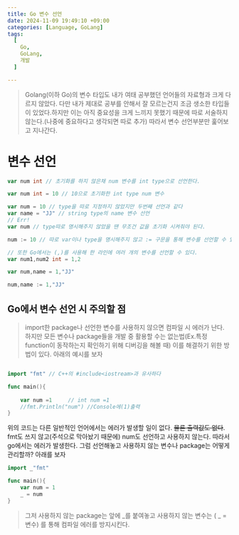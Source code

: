 ```yaml
---
title: Go 변수 선언
date: 2024-11-09 19:49:10 +09:00
categories: [Language, GoLang]
tags:
  [
    Go,
    GoLang,
    개발
  ]

---
```

> Golang(이하 Go)의 변수 타입도 내가 여태 공부했던 언어들의 자료형과 크게 다르지 않았다. 다만 내가 제대로 공부를 안해서 잘 모르는건지 조금 생소한 타입들이 있었다.하지만 이는 아직 중요성을 크게 느끼지 못했기 때문에 따로 서술하지 않는다.(나중에 중요하다고 생각되면 따로 추가) 따라서 변수 선언부분만 훑어보고 지나간다. 
# 변수 선언
``` go
var num int // 초기화를 하지 않은채 num 변수를 int type으로 선언한다.

var num int = 10 // 10으로 초기화한 int type num 변수

var num = 10 // type을 따로 지정하지 않았지만 두번째 선언과 같다
var name = "JJ" // string type의 name 변수 선언
// Err! 
var num // type따로 명시해주지 않았을 땐 무조건 값을 초기화 시켜줘야 된다.

num := 10 // 따로 var이나 type을 명시해주지 않고 := 구문을 통해 변수를 선언할 수 있다.

// 또한 Go에서는 (,)를 사용해 한 라인에 여러 개의 변수를 선언할 수 있다.
var num1,num2 int = 1,2

var num,name = 1,"JJ"

num,name := 1,"JJ"
```
## Go에서 변수 선언 시 주의할 점
> import한 package나 선언한 변수를 사용하지 않으면 컴파일 시 에러가 난다. 하지만 모든 변수나 package들을 개발 중 활용할 수는 없는법(Ex.특정 function이 동작하는지 확인하기 위해 디버깅을 해볼 때) 이를 해결하기 위한 방법이 있다. 아래의 예시를 보자

``` go

import "fmt" // C++의 #include<iostream>과 유사하다

func main(){
    
    var num =1     // int num =1
    //fmt.Println("num") //Console에(1)출력
}
```
위의 코드는 다른 일반적인 언어에서는 에러가 발생할 일이 없다. ~~물론 출력값도 없다~~.
fmt도 쓰지 않고(주석으로 막아놨기 때문에) num도 선언하고 사용하지 않는다. 따라서 go에서는 에러가 발생한다. 그럼 선언해놓고 사용하지 않는 변수나 package는 어떻게 관리할까? 아래를 보자
``` go
import _"fmt"

func main(){
    var num = 1
    _ = num
}

````
> 그저 사용하지 않는 package는 앞에 _를 붙여놓고 사용하지 않는 변수는 ( _ = 변수) 를 통해 컴파일 에러를 방지시킨다.